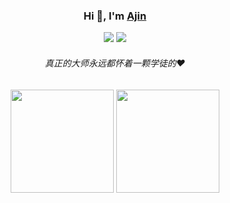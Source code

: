 ### <div align="center">Hi 👋, I'm <a href="https://xwj1024.github.io">Ajin</a></div>

  <p align="center">
    <img src="https://img.shields.io/github/stars/xwj1024"/>
    <img src="https://img.shields.io/github/followers/xwj1024"/>
  </p>


###### <div align="center">真正的大师永远都怀着一颗学徒的❤️</div>



<p align="center">
    <img src="https://github-readme-stats.vercel.app/api?username=xwj1024&count_private=true&theme=dark&show_icons=true" height="165" />
    <img src="https://github-readme-stats.vercel.app/api/top-langs/?username=xwj1024&theme=dark&show_icons=true" height="165" />
</p>

